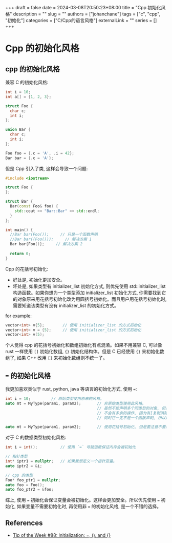+++ 
draft = false
date = 2024-03-08T20:50:23+08:00
title = "Cpp 初始化风格"
description = ""
slug = ""
authors = ["johanchane"]
tags = ["c", "cpp", "初始化"]
categories = ["C/Cpp的语言风格"]
externalLink = ""
series = []
+++

# Cpp 的初始化风格

## cpp 的初始化风格

兼容 C 的初始化风格:

```cpp
int i = 10;
int a[] = {1, 2, 3};

struct Foo {
  char c;
  int i;
};

union Bar {
  char c;
  int i;
};

Foo foo = {.c = 'A', .i = 42};
Bar bar = {.c = 'A'};
```

但是 Cpp 引入了类, 这样会导致一个问题:

```cpp
#include <iostream>

struct Foo {
};

struct Bar {
  Bar(const Foo& foo) {
    std::cout << "Bar::Bar" << std::endl;
  }
};

int main() {
  //Bar bar(Foo());     // 只是一个函数声明
  //Bar bar((Foo()));     // 解决方案 1
  Bar bar{Foo()};     // 解决方案 2
  
  return 0;
}
```

Cpp 的花括号初始化:
-   好处是, 初始化更加安全。
-   坏处是, 如果类型有 initializer_list 初始化方式, 则优先使用 std::initializer_list 构造函数。如果你想为一个类型添加 initializer_list 初始化方式, 你需要找到它的对象原来用花括号初始化改为用圆括号初始化。而且用户用花括号初始化时, 需要知道该类型有没有 initializer_list 的初始化方式。

for example:

```cpp
vector<int> v{5};        // 使用 initializer_list 的方式初始化
vector<int> v = {5};     // 使用 initializer_list 的方式初始化
vector<int> v(5);
```

个人觉得 cpp 的花括号初始化和数组初始化有点混淆。如果不用兼容 C, 可以像 rust 一样使用 `[]` 初始化数组, `{}` 初始化结构体。但是 C 已经使用 `{}` 来初始化数组了, 如果 C++ 改用 `[]` 来初始化数组则不统一了。

## `=` 的初始化风格

我更加喜欢类似于 rust, python, java 等语言的初始化方式, 使用 `=`:

```cpp
int i = 10;         // 原始类型使用原来的风格。
auto mt = MyType(param1, param2);       // 非原始类型使用此风格。
                                        // 虽然不能声明多个同类型的对象, 但是不建议一行声明多个对象。See [ref](https://isocpp.github.io/CppCoreGuidelines/CppCoreGuidelines#es10-declare-one-name-only-per-declaration).
                                        // 不会有多余的操作, 因为有[复制消除](https://zh.cppreference.com/w/cpp/language/copy_elision)。
                                        // 同时它一定不是一个函数声明, 所以避免了函数声明和对象定义的混淆。

auto mt = MyType{param1, param2};       // 使用花括号初始化, 但是要注意不要混淆 initializer_list 的初始化方式, 且该类型以后最好不用添加 initializer_list 的初始化方式。
```

对于 C 的数据类型初始化风格:

```cpp
int i = int();          // 使用 `=` 号赋值能保证内存会被初始化

// 指针类型
int* iptr1 = nullptr;   // 如果我想定义一个指针变量。
auto iptr2 = &i;

// cpp 的类型
Foo* foo_ptr1 = nullptr;
auto foo = Foo();
auto foo_ptr2 = &foo;
```

综上, 使用 `=` 初始化会保证变量会被初始化。这样会更加安全。所以优先使用 `=` 初始化, 如果变量不需要初始化时, 再使用非 `=` 的初始化风格, 是一个不错的选择。

## References

-   [Tip of the Week #88: Initialization: =, (), and {}](https://abseil.io/tips/88)
